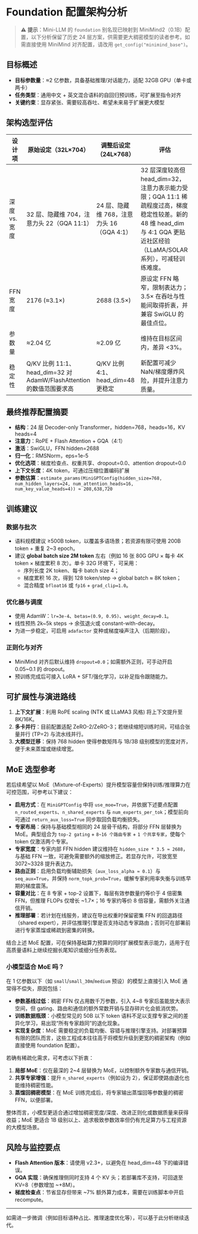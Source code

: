 # Foundation 配置架构分析

> ⚠️ **提示**：Mini-LLM 的 `foundation` 别名现已映射到 MiniMind2（0.1B）配置，以下分析保留了历史 24 层方案，供需要更大稠密模型的读者参考。如需直接使用 MiniMind 对齐配置，请改用 `get_config("minimind_base")`。

## 目标概述
- **目标参数量**：≈2 亿参数，具备基础推理/对话能力，适配 32GB GPU（单卡或两卡）
- **任务类型**：通用中文 + 英文混合语料的自回归预训练，可扩展至指令对齐
- **关键约束**：显存紧张、需要较高吞吐、希望未来易于扩展更大模型

## 架构选型评估
| 设计项 | 原始设定（32L×704） | 调整后设定（24L×768） | 评估 |
| --- | --- | --- | --- |
| 深度 vs. 宽度 | 32 层、隐藏维 704，注意力头 22（GQA 11:1） | 24 层、隐藏维 768，注意力头 16（GQA 4:1） | 32 层深度较高但 head_dim=32，注意力表示能力受限；GQA 11:1 稀疏程度过高，梯度稳定性较差。新的 48 维 head_dim 与 4:1 GQA 更贴近社区经验（LLaMA/SOLAR 系列），可减轻训练难度。 |
| FFN 宽度 | 2176 (≈3.1×) | 2688 (3.5×) | 原设定 FFN 略窄，限制表达力；3.5× 在吞吐与性能间取得折衷，并兼容 SwiGLU 的最佳点位。 |
| 参数量 | ≈2.04 亿 | ≈2.09 亿 | 维持在目标区间内，差异 <3%。 |
| 稳定性 | Q/KV 比例 11:1、head_dim=32 对 AdamW/FlashAttention 的数值范围要求高 | Q/KV 比例 4:1、head_dim=48 更稳定 | 新配置可减少 NaN/梯度爆炸风险，并提升注意力质量。 |

## 最终推荐配置摘要
- **结构**：24 层 Decoder-only Transformer，hidden=768，heads=16，KV heads=4
- **注意力**：RoPE + Flash Attention + GQA（4:1）
- **激活**：SwiGLU，FFN hidden=2688
- **归一化**：RMSNorm，eps=1e-5
- **优化选项**：梯度检查点、权重共享、dropout=0.0、attention dropout=0.0
- **上下文长度**：4K token，可通过压缩位置编码扩展
- **参数估算**：`estimate_params(MiniGPTConfig(hidden_size=768, num_hidden_layers=24, num_attention_heads=16, num_key_value_heads=4)) ≈ 208,638,720`

## 训练建议
### 数据与批次
- 语料规模建议 ≥500B token，以覆盖多语场景；若资源有限可使用 200B token + 重复 2~3 epoch。
- 建议 **global batch size 2M token** 左右（例如 16 张 80G GPU × 每卡 4K token × 梯度累积 8 次）。单卡 32G 环境下，可采用：
  - 序列长度 2K token、每卡 batch size 4；
  - 梯度累积 16 次，得到 128 token/step → global batch ≈ 8K token；
  - 混合精度 `bfloat16` 或 `fp16` + `grad_clip=1.0`。

### 优化器与调度
- 使用 AdamW：`lr=3e-4`、`betas=(0.9, 0.95)`、`weight_decay=0.1`。
- 线性预热 2k~5k steps → 余弦退火或 constant-with-decay。
- 为进一步稳定，可启用 `adafactor` 变种或梯度噪声注入（后期阶段）。

### 正则化与对齐
- MiniMind 对齐后默认维持 `dropout=0.0`；如需额外正则，可手动开启 0.05~0.1 的 dropout。
- 预训练完成后可接入 LoRA + SFT/强化学习，以补足指令跟随能力。

## 可扩展性与演进路线
1. **上下文扩展**：利用 RoPE scaling (NTK 或 LLaMA3 风格) 将上下文提升至 8K/16K。
2. **多卡并行**：目前配置适配 ZeRO-2/ZeRO-3；若继续缩短训练时间，可结合张量并行 (TP=2) 与流水线并行。
3. **大模型迁移**：保持 768 hidden 使得参数矩阵与 1B/3B 级别模型的宽度对齐，便于未来蒸馏或继续增宽。

## MoE 选型参考
若后续希望以 MoE（Mixture-of-Experts）提升模型容量但保持训练/推理算力在可控范围，可参考以下建议：

- **启用方式**：在 `MiniGPTConfig` 中将 `use_moe=True`，并依据下述要点配置 `n_routed_experts`、`n_shared_experts` 与 `num_experts_per_tok`；模型前向可通过 `return_aux_loss=True` 同步取回负载均衡损失。
- **专家布局**：保持与基础模型相同的 24 层骨干结构，将部分 FFN 层替换为 MoE。典型组合为 `top-2 gating` + `8~16 个路由专家` + `1 个共享专家`，使每个 token 仅激活两个专家。
- **专家宽度**：专家内部 FFN hidden 建议维持在 `hidden_size * 3.5 ≈ 2688`，与基础 FFN 一致，可避免需要额外的缩放修正。若显存允许，可放宽至 3072~3328 提升表达力。
- **路由正则**：启用负载均衡辅助损失（`aux_loss_alpha ≈ 0.1`）与 `seq_aux=True`，并保持 `norm_topk_prob=True`，缓解专家利用率失衡与训练早期的梯度震荡。
- **容量对比**：在 8 专家 + top-2 设置下，每层有效参数量约等价于 4 倍密集 FFN，但推理 FLOPs 仅增长 ~1.7×；16 专家约等价 8 倍容量，需额外关注通信开销。
- **推理部署**：若计划在线服务，建议在导出权重时保留密集 FFN 的回退路径（shared expert），并评估推理引擎是否支持动态专家路由；否则可在部署前进行专家蒸馏或稀疏到密集的转换。

结合上述 MoE 配置，可在保持基础算力预算的同时扩展模型表示能力，适用于在高质量语料上继续挖掘长尾知识或细分任务表现。

### 小模型适合 MoE 吗？
在 1 亿参数以下（如 `small`/`small_30m`/`medium` 预设）的模型上直接引入 MoE 通常得不偿失，原因包括：

- **参数基线过低**：稠密 FFN 仅占用数千万参数，引入 4~8 专家后虽能放大表示空间，但 gating、路由和通信的额外常数开销与显存碎片化会抵消优势。
- **训练数据瓶颈**：小模型常见的 50B 以下 token 语料不足以支撑专家之间的差异化学习，易出现“所有专家趋同”的退化现象。
- **实现复杂度**：MoE 需要稳定的负载均衡、容错与推理引擎支持。对部署预算有限的团队而言，这些工程成本往往高于将模型升级到更宽的稠密架构（例如直接使用 foundation 配置）。

若确有稀疏化需求，可考虑以下折衷：

1. **局部 MoE**：仅在最深的 2~4 层替换为 MoE，以控制额外专家数与通信开销。
2. **共享专家增强**：提升 `n_shared_experts`（例如设为 2），保证即使路由退化也能维持稠密性能。
3. **蒸馏回稠密模型**：在 MoE 训练完成后，将专家输出蒸馏回等参数量的稠密 FFN，以便部署。

整体而言，小模型更适合通过增加稠密宽度/深度、改进正则化或数据质量来获得收益；MoE 更适合 1B 级别以上、追求极致参数效率但仍有充足算力与工程资源的大模型场景。

## 风险与监控要点
- **Flash Attention 版本**：请使用 v2.3+，以避免在 head_dim=48 下的编译错误。
- **GQA 实现**：确保推理侧同时支持 4 个 KV 头；若部署库不支持，可回退至 KV=8（参数增加 ~+8M）。
- **梯度检查点**：节省显存但带来 ~7% 额外算力成本，需要在训练脚本中开启 recompute。

---
如需进一步微调（例如目标语种占比、推理速度优化等），可以基于此分析继续迭代。
